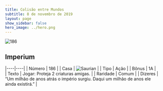 ```yaml
---
title: Colisão entre Mundos
subtitle: 8 de novembro de 2019
layout: page
show_sidebar: false
hero_image: ../hero.png
---
```


![186](https://cdn.keyforgegame.com/media/card_front/pt/452_186_PFWWRV8QWW28_pt.png)

## Imperium

|----|----|
| Número | 186 |
| Casa | ![Saurian](https://archonarcana.com/images/thumb/9/9e/Saurian_P.png/22px-Saurian_P.png "Sauro") |
| Tipo | Ação |
| Bônus | 1A |
| Texto | Jogar: Proteja 2 criaturas amigas. |
| Raridade | Comum |
| Dizeres | “Um milhão de anos atrás o império surgiu.  Daqui um milhão de anos ele ainda existirá.” |
